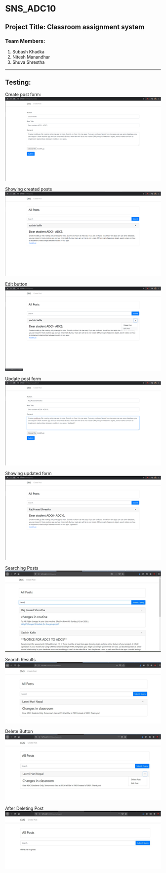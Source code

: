 # SNS_ADC10

## Project Title: Classroom assignment system

### Team Members:
1. Subash Khadka
2. Nitesh Manandhar
3. Shuva Shrestha

---

## Testing:
Create post form:
![GitHub Logo](Test_Images/1_create_post_form.PNG)

Showing created posts
![GitHub Logo](Test_Images/2_show_created_posts.PNG)

Edit button
![GitHub Logo](Test_Images/3_edit_button.PNG)

Update post form
![GitHub Logo](Test_Images/4_update_post_form.PNG)

Showing updated form
![GitHub Logo](Test_Images/5_showing_updated_form.PNG)

Searching Posts
![GitHub Logo](Test_Images/6_searchingResult.JPG)

Search Results
![GitHub Logo](Test_Images/7_ResultAfterSearching.JPG)

Delete Button
![GitHub Logo](Test_Images/8_DeleteButton.JPG)

After Deleting Post
![GitHub Logo](Test_Images/9_After_deleting_post.JPG)